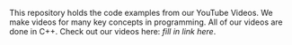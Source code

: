 This repository holds the code examples from our YouTube Videos. We make videos for many key concepts in programming. All of our videos are done in C++. Check out our videos here: *fill in link here*.
